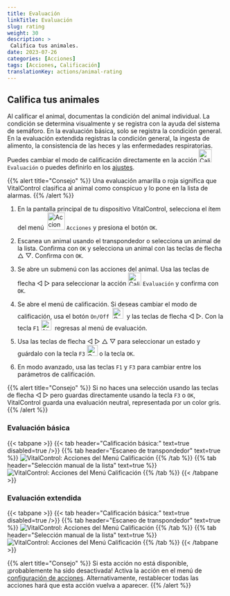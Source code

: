 ```yaml
---
title: Evaluación
linkTitle: Evaluación
slug: rating
weight: 30
description: >
 Califica tus animales.
date: 2023-07-26
categories: [Acciones]
tags: [Acciones, Calificación]
translationKey: actions/animal-rating
---
```


## Califica tus animales

Al calificar el animal, documentas la condición del animal individual. La condición se determina visualmente y se registra con la ayuda del sistema de semáforo. En la evaluación básica, solo se registra la condición general. En la evaluación extendida registras la condición general, la ingesta de alimento, la consistencia de las heces y las enfermedades respiratorias. Puedes cambiar el modo de calificación directamente en la acción <img src="/icons/actions/rating.svg" width="30" align="bottom" alt="Calificación" /> `Evaluación` o puedes definirlo en los [ajustes](../../settings/data-acquisition/#modo-de-evaluación-de-animales).

{{% alert title="Consejo" %}}
Una evaluación amarilla o roja significa que VitalControl clasifica al animal como conspicuo y lo pone en la lista de alarmas.
{{% /alert %}}

1. En la pantalla principal de tu dispositivo VitalControl, selecciona el ítem del menú &nbsp;<img src="/icons/actions.svg" width="40" align="bottom" alt="Acciones" /> `Acciones` y presiona el botón `OK`.

2. Escanea un animal usando el transpondedor o selecciona un animal de la lista. Confirma con `OK` y selecciona un animal con las teclas de flecha △ ▽. Confirma con `OK`.

3. Se abre un submenú con las acciones del animal. Usa las teclas de flecha ◁ ▷ para seleccionar la acción <img src="/icons/actions/rating.svg" width="30" align="bottom" alt="Calificación" /> `Evaluación` y confirma con `OK`.

4. Se abre el menú de calificación. Si deseas cambiar el modo de calificación, usa el botón `On/Off` &nbsp;<img src="/icons/gear.svg" width="25" align="bottom" alt="Cadena de acciones" />&nbsp; y las teclas de flecha ◁ ▷. Con la tecla `F1` <img src="/icons/footer/exit.svg" width="24" align="bottom" alt="Atrás" />&nbsp; regresas al menú de evaluación.

5. Usa las teclas de flecha ◁ ▷ △ ▽ para seleccionar un estado y guárdalo con la tecla `F3` <img src="/icons/footer/save.svg" width="25" align="bottom" alt="Guardar" /> o la tecla `OK`.

6. En modo avanzado, usa las teclas `F1` y `F3` para cambiar entre los parámetros de calificación.

{{% alert title="Consejo" %}}
Si no haces una selección usando las teclas de flecha ◁ ▷ pero guardas directamente usando la tecla `F3` o `OK`, VitalControl guarda una evaluación neutral, representada por un color gris.
{{% /alert %}}

### Evaluación básica

{{< tabpane >}}
{{< tab header="Calificación básica:" text=true disabled=true />}}
{{% tab header="Escaneo de transpondedor" text=true %}}
![VitalControl: Acciones del Menú Calificación](../images/basicrating-scan.png "Calificación básica")
{{% /tab %}}
{{% tab header="Selección manual de la lista" text=true %}}
![VitalControl: Acciones del Menú Calificación](../images/basicrating.png "Calificación básica")
{{% /tab %}}
{{< /tabpane >}}

### Evaluación extendida

{{< tabpane >}}
{{< tab header="Calificación básica:" text=true disabled=true />}}
{{% tab header="Escaneo de transpondedor" text=true %}}
![VitalControl: Acciones del Menú Calificación](../images/extendedrating-scan.png "Calificación extendida")
{{% /tab %}}
{{% tab header="Selección manual de la lista" text=true %}}
![VitalControl: Acciones del Menú Calificación](../images/extendedrating.png "Calificación extendida")
{{% /tab %}}
{{< /tabpane >}}

{{% alert title="Consejo" %}}
Si esta acción no está disponible, ¡probablemente ha sido desactivada! Activa la acción en el menú de [configuración de acciones](/es/docs/actions/setting/). Alternativamente, restablecer todas las acciones hará que esta acción vuelva a aparecer.
{{% /alert %}}
